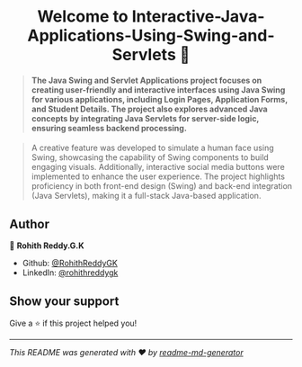 <h1 align="center">Welcome to Interactive-Java-Applications-Using-Swing-and-Servlets 👋</h1>
<p>
</p>

> <h4>The Java Swing and Servlet Applications project focuses on creating user-friendly and interactive interfaces using Java Swing for various applications, including Login Pages, Application Forms, and Student Details. The project also explores advanced Java concepts by integrating Java Servlets for server-side logic, ensuring seamless backend processing.

> A creative feature was developed to simulate a human face using Swing, showcasing the capability of Swing components to build engaging visuals. Additionally, interactive social media buttons were implemented to enhance the user experience. The project highlights proficiency in both front-end design (Swing) and back-end integration (Java Servlets), making it a full-stack Java-based application.</h4>

## Author

👤 **Rohith Reddy.G.K**

* Github: [@RohithReddyGK](https://github.com/RohithReddyGK)
* LinkedIn: [@rohithreddygk](https://linkedin.com/in/rohithreddygk)

## Show your support

Give a ⭐️ if this project helped you!

***
_This README was generated with ❤️ by [readme-md-generator](https://github.com/kefranabg/readme-md-generator)_
